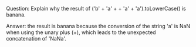 Question: Explain why the result of ('b' + 'a' + + 'a' + 'a').toLowerCase() is banana.

Answer:
the result is banana because the conversion of the string 'a' is NaN when using the unary plus (+), which leads to the unexpected concatenation of 'NaNa'.
